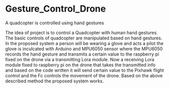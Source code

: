 # Gesture_Control_Drone
A quadcopter is controlled using hand gestures

The idea of project is to control a Quadcopter with human hand gestures. The basic controls of quadcopter are manipulated based on hand gestures. In the proposed system a person will be wearing a glove and acts a pilot the glove is inculcated with Arduino and MPU6050 sensor where the MPU6050 records the hand gesture and transmits a certain value to the raspberry pi fixed on the drone via a transmitting Lora module. Now a receiving Lora module fixed to raspberry pi on the drone that takes the transmitted info and based on the code written it will send certain value to the Pixhawk flight control and the Fc controls the movement of the drone. Based on the above described method the proposed system works.
	
